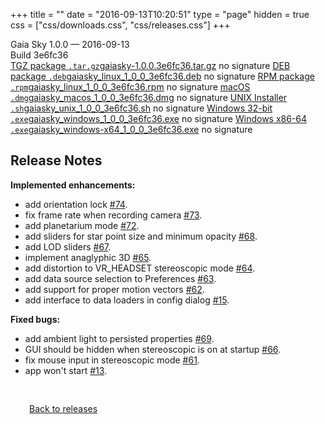 +++
title = ""
date = "2016-09-13T10:20:51"
type = "page"
hidden = true
css = ["css/downloads.css", "css/releases.css"]
+++

<div class="download-container">
<div id="download-title">
<i class="fa-solid fa-tag"></i>
Gaia Sky <span class="downloads-version">1.0.0</span> — <i class="fa-solid fa-clock"></i>
<time class="downloads-releasedate" datetime="2016-09-13T10:20:51" title="Published: 2016-09-13T10:20:51">2016-09-13</time></div>
<div class="downloads-build">Build 3e6fc36</div>
<div class="download-section">
<a href="https://gaia.ari.uni-heidelberg.de/gaiasky/releases/1.0.0.3e6fc36/gaiasky-1.0.0.3e6fc36.tar.gz" class="download-button"><i class="fa-solid fa-file-zipper"></i> TGZ package <code>.tar.gz</code><span class="download-sub">gaiasky-1.0.0.3e6fc36.tar.gz</span></a>
<span class="signature">no signature</span>
<a href="https://gaia.ari.uni-heidelberg.de/gaiasky/releases/1.0.0.3e6fc36/gaiasky_linux_1_0_0_3e6fc36.deb" class="download-button"><i class="fa-brands fa-debian"></i> DEB package <code>.deb</code><span class="download-sub">gaiasky_linux_1_0_0_3e6fc36.deb</span></a>
<span class="signature">no signature</span>
<a href="https://gaia.ari.uni-heidelberg.de/gaiasky/releases/1.0.0.3e6fc36/gaiasky_linux_1_0_0_3e6fc36.rpm" class="download-button"><i class="fa-brands fa-fedora"></i> RPM package <code>.rpm</code><span class="download-sub">gaiasky_linux_1_0_0_3e6fc36.rpm</span></a>
<span class="signature">no signature</span>
<a href="https://gaia.ari.uni-heidelberg.de/gaiasky/releases/1.0.0.3e6fc36/gaiasky_macos_1_0_0_3e6fc36.dmg" class="download-button"><i class="fa-brands fa-apple"></i> macOS <code>.dmg</code><span class="download-sub">gaiasky_macos_1_0_0_3e6fc36.dmg</span></a>
<span class="signature">no signature</span>
<a href="https://gaia.ari.uni-heidelberg.de/gaiasky/releases/1.0.0.3e6fc36/gaiasky_unix_1_0_0_3e6fc36.sh" class="download-button"><i class="fa fa-terminal"></i> UNIX Installer <code>.sh</code><span class="download-sub">gaiasky_unix_1_0_0_3e6fc36.sh</span></a>
<span class="signature">no signature</span>
<a href="https://gaia.ari.uni-heidelberg.de/gaiasky/releases/1.0.0.3e6fc36/gaiasky_windows_1_0_0_3e6fc36.exe" class="download-button"><i class="fa-brands fa-windows"></i> Windows 32-bit <code>.exe</code><span class="download-sub">gaiasky_windows_1_0_0_3e6fc36.exe</span></a>
<span class="signature">no signature</span>
<a href="https://gaia.ari.uni-heidelberg.de/gaiasky/releases/1.0.0.3e6fc36/gaiasky_windows-x64_1_0_0_3e6fc36.exe" class="download-button"><i class="fa-brands fa-windows"></i> Windows x86-64 <code>.exe</code><span class="download-sub">gaiasky_windows-x64_1_0_0_3e6fc36.exe</span></a>
<span class="signature">no signature</span>
</div>
</div>

<section class="release-notes">

# Release Notes

**Implemented enhancements:**

- add orientation lock [#74](https://codeberg.org/gaiasky/gaiasky/issues/74).
- fix frame rate when recording camera [#73](https://codeberg.org/gaiasky/gaiasky/issues/73).
- add planetarium mode [#72](https://codeberg.org/gaiasky/gaiasky/issues/72).
- add sliders for star point size and minimum opacity [#68](https://codeberg.org/gaiasky/gaiasky/issues/68).
- add LOD sliders [#67](https://codeberg.org/gaiasky/gaiasky/issues/67).
- implement anaglyphic 3D [#65](https://codeberg.org/gaiasky/gaiasky/issues/65).
- add distortion to VR\_HEADSET stereoscopic mode [#64](https://codeberg.org/gaiasky/gaiasky/issues/64).
- add data source selection to Preferences [#63](https://codeberg.org/gaiasky/gaiasky/issues/63).
- add support for proper motion vectors [#62](https://codeberg.org/gaiasky/gaiasky/issues/62).
- add interface to data loaders in config dialog [#15](https://codeberg.org/gaiasky/gaiasky/issues/15).

**Fixed bugs:**

- add ambient light to persisted properties [#69](https://codeberg.org/gaiasky/gaiasky/issues/69).
- GUI should be hidden when stereoscopic is on at startup [#66](https://codeberg.org/gaiasky/gaiasky/issues/66).
- fix mouse input in stereoscopic mode [#61](https://codeberg.org/gaiasky/gaiasky/issues/61).
- app won't start [#13](https://codeberg.org/gaiasky/gaiasky/issues/13).
</section>


<p class="center-text" style="padding: 30px;">
<i class="fa-solid fa-circle-arrow-left"></i> <a href="/downloads/releases">Back to releases</a>
</p>
